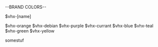 --BRAND COLORS--

<!-- SASS Variables -->
$vhx-[name]

$vhx-orange
$vhx-debian
$vhx-purple
$vhx-currant
$vhx-blue
$vhx-teal
$vhx-green
$vhx-yellow

<p>somestuf</p>
